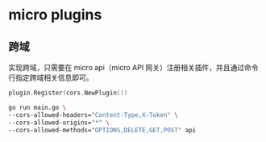 # micro plugins

## 跨域

实现跨域，只需要在 micro api（micro API 网关）注册相关插件，并且通过命令行指定跨域相关信息即可。

```go
plugin.Register(cors.NewPlugin())
```

```bash
go run main.go \
--cors-allowed-headers="Content-Type,X-Token" \
--cors-allowed-origins="*" \
--cors-allowed-methods="OPTIONS,DELETE,GET,POST" api
```
